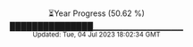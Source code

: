 <p align="center">
⏳Year Progress (50.62 %) <br>
███████████████▁▁▁▁▁▁▁▁▁▁▁▁▁▁▁ <br>
<sub>Updated: Tue, 04 Jul 2023 18:02:34 GMT</sub>
</p>

